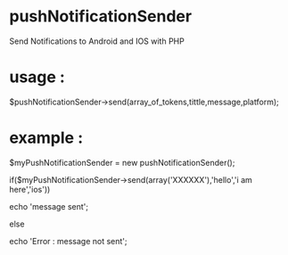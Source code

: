 # pushNotificationSender
Send Notifications to Android and IOS with PHP

# usage :

$pushNotificationSender->send(array_of_tokens,tittle,message,platform);

# example :

$myPushNotificationSender = new pushNotificationSender();

if($myPushNotificationSender->send(array('XXXXXX'),'hello','i am here','ios'))

  echo 'message sent';
  
else

  echo 'Error : message not sent';
